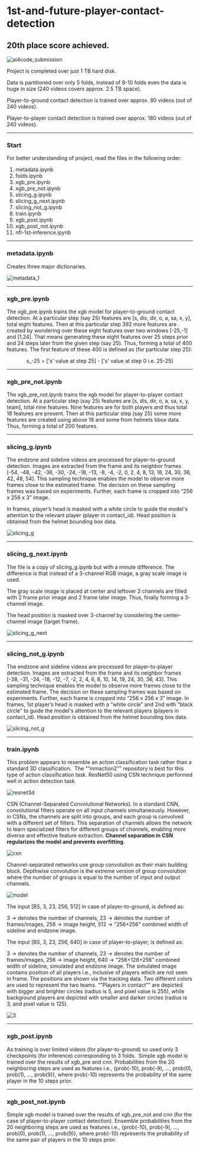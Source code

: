 # 1st-and-future-player-contact-detection
## 20th place score achieved.
![ai4code_submission](https://user-images.githubusercontent.com/49610834/235819407-27ed1b6b-286a-454c-9f6d-b04f17d36bc0.png)

Project is completed over just 1 TB hard disk. 

Data is partitioned over only 5 folds, instead of 8-10 folds even the data is huge in size (240 videos covers approx. 2.5 TB space).

Player-to-ground contact detection is trained over approx. 80 videos (out of 240 videos). 

Player-to-player contact detection is trained over approx. 180 videos (out of 240 videos).

-----

### Start 
For better understanding of project, read the files in the following order:
1. metadata.ipynb 
2. folds.ipynb
3. xgb_pre.ipynb
4. xgb_pre_not.ipynb
5. slicing_g.ipynb
6. slicing_g_next.ipynb
7. slicing_not_g.ipynb
8. train.ipynb
9. xgb_post.ipynb
10. xgb_post_not.ipynb
11. nfl-1st-inference.ipynb

-----

### metadata.ipynb 
Creates three major dictionaries.

![metadata_1](https://github.com/bishnarender/1st-and-future-player-contact-detection/assets/49610834/4cf824f9-10f5-4292-8fd7-01c32cca8bf8)

-----

### xgb_pre.ipynb
The xgb_pre.ipynb trains the xgb model for player-to-ground contact detection. At a particular step (say 25) features are [s, dis, dir, o, a, sa, x, y], total eight features. Then at this particular step 392 more features are created by wondering over these eight features over two windows [-25,-1] and [1,24]. That means generating these eight features over 25 steps prior and 24 steps later from the given step (say 25). Thus, forming a total of 400 features. The first feature of these 400 is defined as (for particular step 25):

<p align="center">s_-25 = ['s' value at step 25] - ['s' value at step 0 i.e. 25-25]</p>

-----

### xgb_pre_not.ipynb
The xgb_pre_not.ipynb trains the xgb model for player-to-player contact detection. At a particular step (say 25) features are [s, dis, dir, o, a, sa, x, y, team], total nine features. Nine features are for both players and thus total 18 features are present. Then at this particular step (say 25) some more features are created using above 18 and some from helmets bbox data. Thus, forming a total of 200 features.

-----

### slicing_g.ipynb
The endzone and sideline videos are processed for player-to-ground detection. Images are extracted from the frame and its neighbor frames [-54, -48, -42, -36, -30, -24, -18, -13, -8, -4, -2, 0, 2, 4, 8, 13, 18, 24, 30, 36, 42, 48, 54]. This sampling technique enables the model to observe more frames close to the estimated frame. The decision on these sampling frames was based on experiments. Further, each frame is cropped into “256 x 256 x 3” image.

In frames, player’s head is masked with a white circle to guide the model's attention to the relevant player (player in contact_id). Head position is obtained from the helmet bounding box data.

![slicing_g](https://github.com/bishnarender/1st-and-future-player-contact-detection/assets/49610834/2c5b2f93-c663-4885-b388-7eb3aec02356)

-----

### slicing_g_next.ipynb
The file is a copy of slicing_g.ipynb but with a minute difference. The difference is that instead of a 3-channel RGB image, a gray scale image is used.  

The gray scale image is placed at center and leftover 2 channels are filled with 2 frame prior image and 2 frame later image. Thus, finally forming a 3-channel image.

The head position is masked over 3-channel by considering the center-channel image (target frame).

![slicing_g_next](https://github.com/bishnarender/1st-and-future-player-contact-detection/assets/49610834/2e07e216-d384-4f43-bc00-861caa41fcf6)

-----

### slicing_not_g.ipynb
The endzone and sideline videos are processed for player-to-player detection. Images are extracted from the frame and its neighbor frames [-38, -31, -24, -18, -12, -7, -2, 2, 4, 6, 8, 10, 14, 19, 24, 30, 36, 43]. This sampling technique enables the model to observe more frames close to the estimated frame. The decision on these sampling frames was based on experiments. Further, each frame is cropped into “256 x 256 x 3” image.
In frames, 1st player’s head is masked with a “white circle” and 2nd with “black circle” to guide the model's attention to the relevant players (players in contact_id). Head position is obtained from the helmet bounding box data.

![slicing_not_g](https://github.com/bishnarender/1st-and-future-player-contact-detection/assets/49610834/62709945-38d8-4adb-898e-9a6369d904e1)

-----

### train.ipynb
This problem appears to resemble an action classification task rather than a standard 3D classification.  The “”mmaction2”” repository is best for this type of action classification task. ResNet50 using CSN technique performed well in action detection task.

![resnet3d](https://github.com/bishnarender/1st-and-future-player-contact-detection/assets/49610834/623dc272-9116-4f06-8630-c0a0481ab4d2)

CSN (Channel-Separated Convolutional Networks). In a standard CNN, convolutional filters operate on all input channels simultaneously. However, in CSNs, the channels are split into groups, and each group is convolved with a different set of filters. This separation of channels allows the network to learn specialized filters for different groups of channels, enabling more diverse and effective feature extraction. <b>Channel separation in CSN regularizes the model and prevents overfitting</b>.

![csn](https://github.com/bishnarender/1st-and-future-player-contact-detection/assets/49610834/e01fb0ad-05b1-46fb-913a-be4ae1ca1578)

Channel-separated networks use group convolution as their main building block. Depthwise convolution is the extreme version of group convolution where the number of groups is equal to the number of input and output channels. 

![model](https://github.com/bishnarender/1st-and-future-player-contact-detection/assets/49610834/63b7d70b-cc4e-42d1-91ed-ce973921e6cf)

The input [BS, 3, 23, 256, 512] in case of player-to-ground, is defined as:

3 -> denotes the number of channels, 23 -> denotes the number of frames/images, 256 -> image height, 512 -> “256+256” combined width of sideline and endzone image.

The input [BS, 3, 23, 256, 640] in case of player-to-player, is defined as:

3 -> denotes the number of channels, 23 -> denotes the number of frames/images, 256 -> image height, 640 -> “256+128+256” combined width of sideline, simulated and endzone image. The simulated image contains position of all players i.e., inclusive of players which are not seen in frame. The positions are shown via the tracking data. Two different colors are used to represent the two teams. “”Players in contact”” are depicted with bigger and brighter circles (radius is 5, and pixel value is 255), while background players are depicted with smaller and darker circles (radius is 3, and pixel value is 125).

![3](https://github.com/bishnarender/1st-and-future-player-contact-detection/assets/49610834/ab5bf626-3d2f-4324-a73e-57692455f2ea)

-----

### xgb_post.ipynb
As training is over limited videos (for player-to-ground) so used only 3 checkpoints (for inference) corresponding to 3 folds.  Simple xgb model is trained over the results of xgb_pre and cnn. Probabilities from the 20 neighboring steps are used as features i.e., {prob(-10), prob(-9), …, prob(0), prob(1), …, prob(9)}, where prob(-10) represents the probability of the same player in the 10 steps prior.

-----

### xgb_post_not.ipynb
Simple xgb model is trained over the results of xgb_pre_not and cnn (for the case of player-to-player contact detection). Ensemble probabilities from the 20 neighboring steps are used as features i.e., {prob(-10), prob(-9), …, prob(0), prob(1), …, prob(9)}, where prob(-10) represents the probability of the same pair of players in the 10 steps prior.
